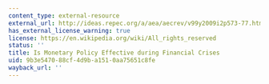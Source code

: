 ```yaml
---
content_type: external-resource
external_url: http://ideas.repec.org/a/aea/aecrev/v99y2009i2p573-77.html
has_external_license_warning: true
license: https://en.wikipedia.org/wiki/All_rights_reserved
status: ''
title: Is Monetary Policy Effective during Financial Crises
uid: 9b3e5470-88cf-4d9b-a151-0aa75651c8fe
wayback_url: ''
---
```

